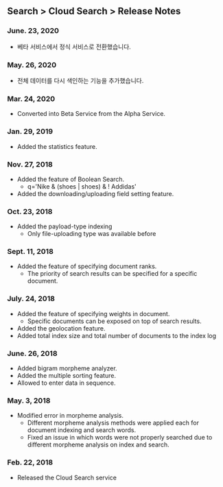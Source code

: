 ## Search > Cloud Search > Release Notes

### June. 23, 2020

- 베타 서비스에서 정식 서비스로 전환했습니다.

### May. 26, 2020

- 전체 데이터를 다시 색인하는 기능을 추가했습니다.

### Mar. 24, 2020

- Converted into Beta Service from the Alpha Service.

### Jan. 29, 2019

- Added the statistics feature.

### Nov. 27, 2018

- Added the feature of Boolean Search.  
    - q='Nike & (shoes | shoes) & ! Addidas'
- Added the downloading/uploading field setting feature.

### Oct. 23, 2018

- Added the payload-type indexing
    - Only file-uploading type was available before

### Sept. 11, 2018

- Added the feature of specifying document ranks.
    - The priority of search results can be specified for a specific document.

### July. 24, 2018

- Added the feature of specifying weights in document.  
    - Specific documents can be exposed on top of search results.
- Added the geolocation feature.
- Added total index size and total number of documents to the index log

### June. 26, 2018

- Added bigram morpheme analyzer.
- Added the multiple sorting feature.
- Allowed to enter data in sequence.

### May. 3, 2018

- Modified error in morpheme analysis.
    - Different morpheme analysis methods were applied each for document indexing and search words.  
    - Fixed an issue in which words were not properly searched due to different morpheme analysis on index and search.  

### Feb. 22, 2018

- Released the Cloud Search service
